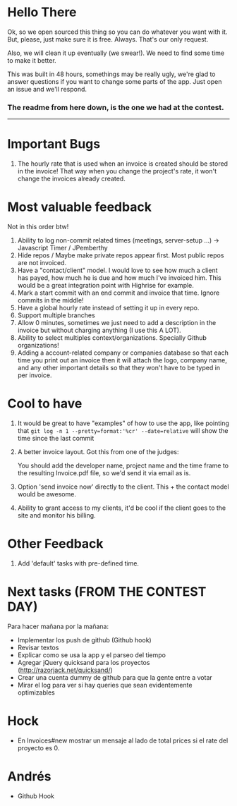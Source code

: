 Hello There
===========

Ok, so we open sourced this thing so you can do whatever you want with it. But, please, just make sure it is free. Always. That's our only request.

Also, we will clean it up eventually (we swear!). We need to find some time to make it better.

This was built in 48 hours, somethings may be really ugly, we're glad to answer questions if you want to change some
parts of the app. Just open an issue and we'll respond.

### The readme from here down, is the one we had at the contest.

------

Important Bugs
==============
1. The hourly rate that is used when an invoice is created should be stored in the invoice! That way when you change the project's rate, it won't change the invoices already created.

Most valuable feedback
======================

Not in this order btw!

1. Ability to log non-commit related times (meetings, server-setup ...) -> Javascript Timer / JPemberthy
2. Hide repos / Maybe make private repos appear first. Most public repos are not invoiced.
3. Have a "contact/client" model. I would love to see how much a client has payed, how much he is due and how much I've invoiced him. This would be a great integration point with Highrise for example.
4. Mark a start commit with an end commit and invoice that time. Ignore commits in the middle!
5. Have a global hourly rate instead of setting it up in every repo.
6. Support multiple branches
7. Allow 0 minutes, sometimes we just need to add a description in the invoice but without charging anything (I use this A LOT).
8. Ability to select multiples context/organizations. Specially Github organizations!
9. Adding a account-related company or companies database so that each time you print out an invoice then it will attach the logo, company name, and any other important details so that they won't have to be typed in per invoice.


Cool to have
============

1. It would be great to have "examples" of how to use the app, like pointing that `git log -n 1 --pretty=format:'%cr' --date=relative` will show the time since the last commit

2. A better invoice layout. Got this from one of the judges:

    You should add the developer name, project name and the time frame to the resulting Invoice.pdf file, so we'd send it via email as is.

3. Option 'send invoice now' directly to the client. This + the contact model would be awesome.

4. Ability to grant access to my clients, it'd be cool if the client goes to the site and monitor his billing.


Other Feedback
=============

1. Add 'default' tasks with pre-defined time.







Next tasks (FROM THE CONTEST DAY)
==========

Para hacer mañana por la mañana:

* Implementar los push de github (Github hook)
* Revisar textos
* Explicar como se usa la app y el parseo del tiempo
* Agregar jQuery quicksand para los proyectos (http://razorjack.net/quicksand/)
* Crear una cuenta dummy de github para que la gente entre a votar
* Mirar el log para ver si hay queries que sean evidentemente optimizables


Hock
=====
* En Invoices#new mostrar un mensaje al lado de total prices si el rate del proyecto es 0.

Andrés
======
* Github Hook
